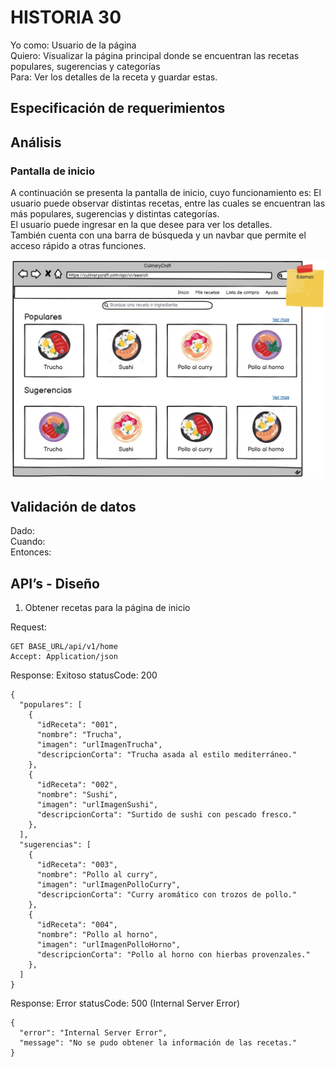 # HISTORIA 30
Yo como: Usuario de la página<br>
Quiero: Visualizar la página principal donde se encuentran las recetas populares, sugerencias y categorías<br>
Para: Ver los detalles de la receta y guardar estas.<br>

## Especificación de requerimientos
 

## Análisis
### Pantalla de inicio
A continuación se presenta la pantalla de inicio, cuyo funcionamiento es:
El usuario puede observar distintas recetas, entre las cuales se encuentran las más populares, sugerencias y distintas categorías.<br>
El usuario puede ingresar en la que desee para ver los detalles.<br>
También cuenta con una barra de búsqueda y un navbar que permite el acceso rápido a otras funciones.<br>

![Alt text](/historias/imagenes/home.png)

## Validación de datos
Dado: <br>
Cuando: <br>
Entonces: <br>


## API’s - Diseño
1. Obtener recetas para la página de inicio

Request:
```
GET BASE_URL/api/v1/home
Accept: Application/json
```

Response: Exitoso statusCode: 200
```
{
  "populares": [
    {
      "idReceta": "001",
      "nombre": "Trucha",
      "imagen": "urlImagenTrucha",
      "descripcionCorta": "Trucha asada al estilo mediterráneo."
    },
    {
      "idReceta": "002",
      "nombre": "Sushi",
      "imagen": "urlImagenSushi",
      "descripcionCorta": "Surtido de sushi con pescado fresco."
    },
  ],
  "sugerencias": [
    {
      "idReceta": "003",
      "nombre": "Pollo al curry",
      "imagen": "urlImagenPolloCurry",
      "descripcionCorta": "Curry aromático con trozos de pollo."
    },
    {
      "idReceta": "004",
      "nombre": "Pollo al horno",
      "imagen": "urlImagenPolloHorno",
      "descripcionCorta": "Pollo al horno con hierbas provenzales."
    },
  ]
}
```

Response: Error statusCode: 500 (Internal Server Error)
```
{
  "error": "Internal Server Error",
  "message": "No se pudo obtener la información de las recetas."
}
```
